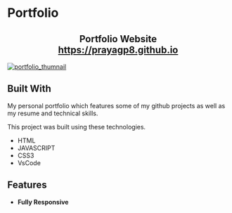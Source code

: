 # Portfolio


<h2 align="center">
  Portfolio Website<br/>
  <a href="https://prayagp8.github.io" target="_blank">https://prayagp8.github.io</a>
</h2>

<a href="https://im.ge/i/1oijEW"><img src="https://i.im.ge/2022/09/14/1oijEW.portfolio-thumnail.png" alt="portfolio_thumnail" border="0"></a>

## Built With

My personal portfolio which features some of my github projects as well as my resume and technical skills.<br/>

This project was built using these technologies.
- HTML
- JAVASCRIPT
- CSS3
- VsCode


## Features
- **Fully Responsive**






